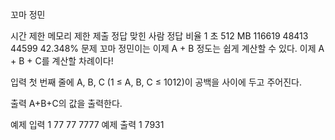 꼬마 정민

시간 제한	메모리 제한	제출	정답	맞힌 사람	정답 비율
1 초	512 MB	116619	48413	44599	42.348%
문제
꼬마 정민이는 이제 A + B 정도는 쉽게 계산할 수 있다. 이제 A + B + C를 계산할 차례이다!

입력
첫 번째 줄에 A, B, C (1 ≤ A, B, C ≤ 1012)이 공백을 사이에 두고 주어진다.

출력
A+B+C의 값을 출력한다.

예제 입력 1 
77 77 7777
예제 출력 1 
7931
